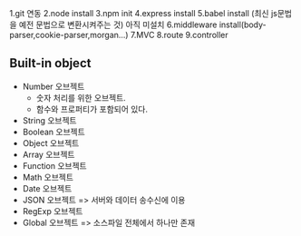 1.git 연동
2.node install
3.npm init
4.express install
5.babel install (최신 js문법을 예전 문법으로 변환시켜주는 것) 아직 미설치
6.middleware install(body-parser,cookie-parser,morgan...)
7.MVC
8.route
9.controller



## Built-in object
- Number 오브젝트 
  - 숫자 처리를 위한 오브젝트.
  - 함수와 프로퍼티가 포함되어 있다.
- String 오브젝트
- Boolean 오브젝트 
- Object 오브젝트
- Array 오브젝트
- Function 오브젝트
- Math 오브젝트
- Date 오브젝트
- JSON 오브젝트 => 서버와 데이터 송수신에 이용
- RegExp 오브젝트
- Global 오브젝트 => 소스파일 전체에서 하나만 존재